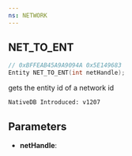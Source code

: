 ```yaml
---
ns: NETWORK
---
```

## NET_TO_ENT

```c
// 0xBFFEAB45A9A9094A 0x5E149683
Entity NET_TO_ENT(int netHandle);
```

gets the entity id of a network id

```
NativeDB Introduced: v1207
```

## Parameters
* **netHandle**:
